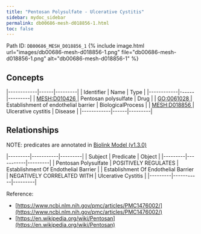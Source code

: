 ```yaml
---
title: "Pentosan Polysulfate - Ulcerative Cystitis"
sidebar: mydoc_sidebar
permalink: db00686-mesh-d018856-1.html
toc: false 
---
```



Path ID: `DB00686_MESH_D018856_1`
{% include image.html url="images/db00686-mesh-d018856-1.png" file="db00686-mesh-d018856-1.png" alt="db00686-mesh-d018856-1" %}

## Concepts

|------------|------|---------|
| Identifier | Name | Type    |
|------------|------|---------|
| <a href="https://identifiers.org/MESH:D010426">MESH:D010426 </a> | Pentosan polysulfate | Drug |
| <a href="https://identifiers.org/GO:0061028">GO:0061028 </a> | Establishment of endothelial barrier | BiologicalProcess |
| <a href="https://identifiers.org/MESH:D018856">MESH:D018856 </a> | Ulcerative cystitis | Disease |
|------------|------|---------|

## Relationships


NOTE: predicates are annotated in <a href="https://github.com/biolink/biolink-model/releases/tag/v1.3.0">Biolink Model (v1.3.0)</a>

|---------|-----------|---------|
| Subject | Predicate | Object  |
|---------|-----------|---------|
| Pentosan Polysulfate | POSITIVELY REGULATES | Establishment Of Endothelial Barrier |
| Establishment Of Endothelial Barrier | NEGATIVELY CORRELATED WITH | Ulcerative Cystitis |
|---------|-----------|---------|

Reference: 
  - [https://www.ncbi.nlm.nih.gov/pmc/articles/PMC1476002/](https://www.ncbi.nlm.nih.gov/pmc/articles/PMC1476002/)
  - [https://en.wikipedia.org/wiki/Pentosan](https://en.wikipedia.org/wiki/Pentosan)
